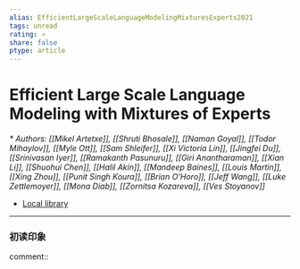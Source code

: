 ```yaml
---
alias: EfficientLargeScaleLanguageModelingMixturesExperts2021
tags: unread
rating: ⭐
share: false
ptype: article
---
```


# Efficient Large Scale Language Modeling with Mixtures of Experts
<cite>* Authors: [[Mikel Artetxe]], [[Shruti Bhosale]], [[Naman Goyal]], [[Todor Mihaylov]], [[Myle Ott]], [[Sam Shleifer]], [[Xi Victoria Lin]], [[Jingfei Du]], [[Srinivasan Iyer]], [[Ramakanth Pasunuru]], [[Giri Anantharaman]], [[Xian Li]], [[Shuohui Chen]], [[Halil Akin]], [[Mandeep Baines]], [[Louis Martin]], [[Xing Zhou]], [[Punit Singh Koura]], [[Brian O'Horo]], [[Jeff Wang]], [[Luke Zettlemoyer]], [[Mona Diab]], [[Zornitsa Kozareva]], [[Ves Stoyanov]]</cite>


* [Local library](zotero://select/items/1_VGG78269)

***

### 初读印象

comment:: 


  